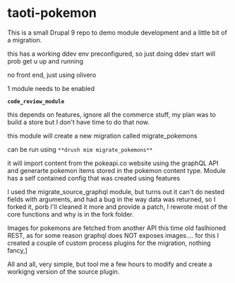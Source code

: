 # taoti-pokemon

This is a small Drupal 9 repo to demo module development and a little bit of a migration.

this has a working ddev env preconfigured, so just doing ddev start will prob get u up and running

no front end, just using olivero

1 module needs to be enabled

**`code_review_module`**

this depends on features, ignore all the commerce stuff, my plan was to build a store but I don't have time to do that now.

this module will create a new migration  called migrate_pokemons

can be run using `**drush mim migrate_pokemons**`

it will import content from the pokeapi.co website using the graphQL API and generarte pokemon items stored in the pokemon content type.
Module has a self contained config that was created using features

I used the migrate_source_graphql module, but turns out it can't do nested fields with arguments, and had a bug in the way data was returned, so
I forked it, porb I'll cleaned it more and provide a patch, I rewrote most of the core functions and why is in the fork folder.

Images for pokemons are fetched from another API this time old faslhioned REST, as for some reason graphql does NOT exposes images.... for this I created
a couple of custom process plugins for the migration, nothing fancy,]


All and all, very simple, but tool me a few hours to modify and create a workigng version of the source plugin.